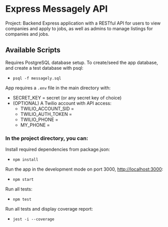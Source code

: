 # Express Messagely API

Project: Backend Express application with a RESTful API for users to view companies and apply to jobs, as well as admins to manage listings for companies and jobs.

## Available Scripts

Requires PostgreSQL database setup.
To create/seed the app database, and create a test database with psql:

- `psql -f messagely.sql`

App requires a `.env` file in the main directory with:
- SECRET_KEY = secret (or any secret key of choice)
- (OPTIONAL) A Twilio account with API access:
    - TWILIO_ACCOUNT_SID =
    - TWILIO_AUTH_TOKEN =
    - TWILIO_PHONE =
    - MY_PHONE =

### In the project directory, you can:

Install required dependencies from package.json:

- `npm install`

Run the app in the development mode on port 3000, [http://localhost:3000](http://localhost:3000):

- `npm start`

Run all tests:

- `npm test`

Run all tests and display coverage report:

- `jest -i --coverage`
